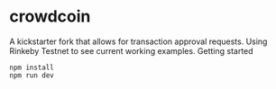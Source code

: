 # crowdcoin
A kickstarter fork that allows for transaction approval requests.
Using Rinkeby Testnet to see current working examples.
Getting started
```
npm install
npm run dev
```

